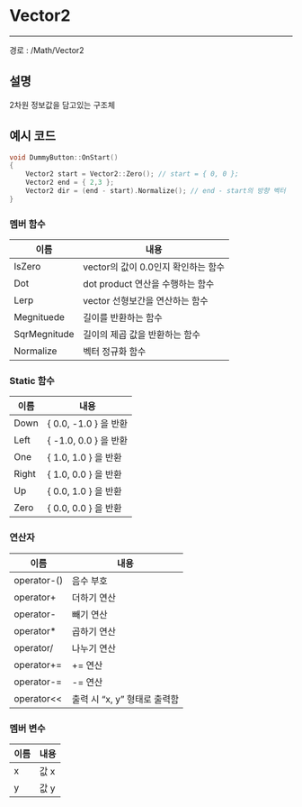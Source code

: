 # Vector2

---

경로 : /Math/Vector2

## 설명

2차원 정보값을 담고있는 구조체

## 예시 코드

```cpp
void DummyButton::OnStart()
{
	Vector2 start = Vector2::Zero(); // start = { 0, 0 };
	Vector2 end = { 2,3 };           
	Vector2 dir = (end - start).Normalize(); // end - start의 방향 벡터
}
```

### 멤버 함수

| 이름 | 내용 |
| --- | --- |
| IsZero | vector의 값이 0.0인지 확인하는 함수 |
| Dot | dot product 연산을 수행하는 함수 |
| Lerp | vector 선형보간을 연산하는 함수 |
| Megnituede | 길이를 반환하는 함수 |
| SqrMegnitude | 길이의 제곱 값을 반환하는 함수 |
| Normalize | 벡터 정규화 함수 |

### Static 함수

| 이름 | 내용 |
| --- | --- |
| Down | { 0.0, -1.0 } 을 반환 |
| Left | { -1.0, 0.0 } 을 반환 |
| One | { 1.0, 1.0 } 을 반환 |
| Right | { 1.0, 0.0 } 을 반환 |
| Up | { 0.0, 1.0 } 을 반환 |
| Zero | { 0.0, 0.0 } 을 반환 |

### 연산자

| 이름 | 내용 |
| --- | --- |
| operator-() | 음수 부호 |
| operator+ | 더하기 연산 |
| operator- | 빼기 연산 |
| operator* | 곱하기 연산 |
| operator/ | 나누기 연산 |
|  operator+= | += 연산 |
| operator-= | -= 연산 |
| operator<< | 출력 시  “x, y” 형태로 출력함 |

### 멤버 변수

| 이름 | 내용 |
| --- | --- |
| x | 값 x |
| y | 값 y |